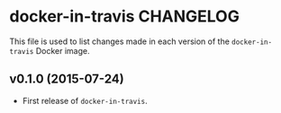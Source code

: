docker-in-travis CHANGELOG
==========================

This file is used to list changes made in each version of the `docker-in-travis` Docker image.

## v0.1.0 (2015-07-24)

* First release of `docker-in-travis`.

